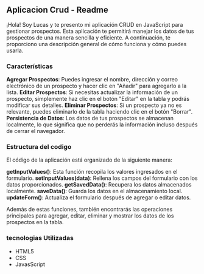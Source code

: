 ## Aplicacion Crud - Readme 


¡Hola! Soy Lucas y te presento mi aplicación CRUD en JavaScript para gestionar prospectos. Esta aplicación te permitirá manejar los datos de tus prospectos de una manera sencilla y eficiente. A continuación, te proporciono una descripción general de cómo funciona y cómo puedes usarla.

### Características

**Agregar Prospectos**: Puedes ingresar el nombre, dirección y correo electrónico de un prospecto y hacer clic en "Añadir" para agregarlo a la lista.
**Editar Prospectos**: Si necesitas actualizar la información de un prospecto, simplemente haz clic en el botón "Editar" en la tabla y podrás modificar sus detalles.
**Eliminar Prospectos**: Si un prospecto ya no es relevante, puedes eliminarlo de la tabla haciendo clic en el botón "Borrar".
**Persistencia de Datos**: Los datos de tus prospectos se almacenan localmente, lo que significa que no perderás la información incluso después de cerrar el navegador.

### Estructura del codigo

El código de la aplicación está organizado de la siguiente manera:

**getInputValues()**: Esta función recopila los valores ingresados en el formulario.
**setInputValues(data)**: Rellena los campos del formulario con los datos proporcionados.
**getSavedData()**: Recupera los datos almacenados localmente.
**saveData()**: Guarda los datos en el almacenamiento local.
**updateForm()**: Actualiza el formulario después de agregar o editar datos.

Además de estas funciones, también encontrarás las operaciones principales para agregar, editar, eliminar y mostrar los datos de los prospectos en la tabla.

### tecnologias Utilizadas

- HTML5
- CSS
- JavasScript
